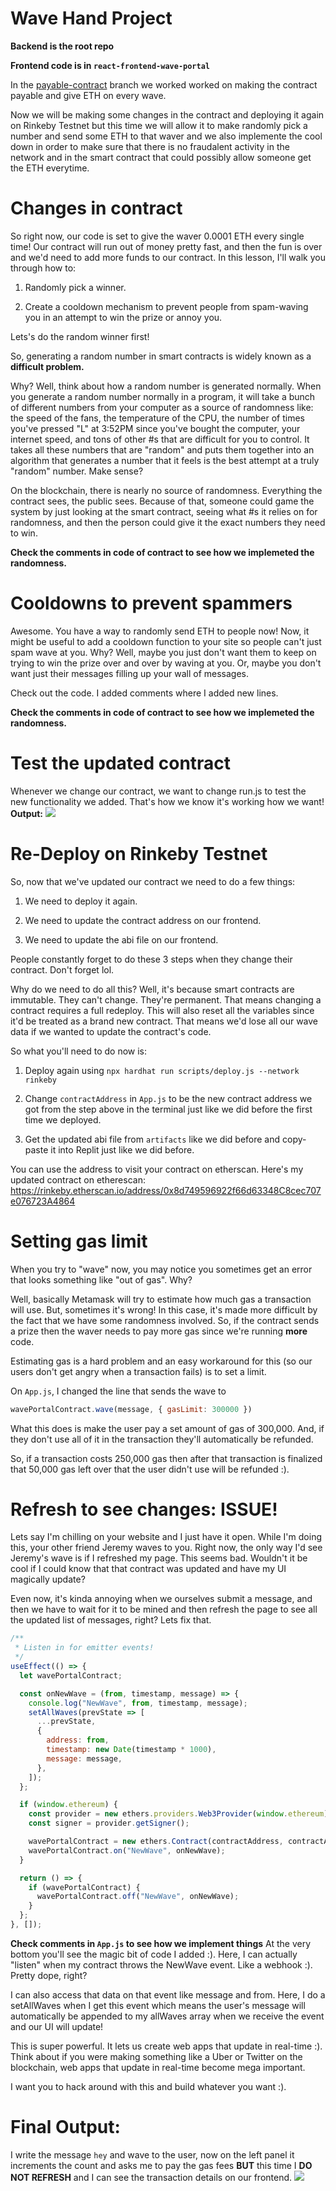 # Wave Hand Project
**Backend is the root repo**

**Frontend code is in `react-frontend-wave-portal`**

In the [payable-contract](https://github.com/dakshp07/react-wave-portal/tree/payable-contract) branch we worked worked on making the contract payable and give ETH on every wave.

Now we will be making some changes in the contract and deploying it again on Rinkeby Testnet but this time we will allow it to make randomly pick a number and send some ETH to that waver and we also implemente the cool down in order to make sure that there is no fraudalent activity in the network and in the smart contract that could possibly allow someone get the ETH everytime.

# Changes in contract
So right now, our code is set to give the waver 0.0001 ETH every single time! Our contract will run out of money pretty fast, and then the fun is over and we'd need to add more funds to our contract. In this lesson, I'll walk you through how to:

1. Randomly pick a winner.

2. Create a cooldown mechanism to prevent people from spam-waving you in an attempt to win the prize or annoy you. 

Lets's do the random winner first!

So, generating a random number in smart contracts is widely known as a **difficult problem.**

Why? Well, think about how a random number is generated normally. When you generate a random number normally in a program, it will take a bunch of different numbers from your computer as a source of randomness like: the speed of the fans, the temperature of the CPU, the number of times you've pressed "L" at 3:52PM since you've bought the computer, your internet speed, and tons of other #s that are difficult for you to control. It takes all these numbers that are "random" and puts them together into an algorithm that generates a number that it feels is the best attempt at a truly "random" number. Make sense?

On the blockchain, there is nearly no source of randomness. Everything the contract sees, the public sees. Because of that, someone could game the system by just looking at the smart contract, seeing what #s it relies on for randomness, and then the person could give it the exact numbers they need to win.

**Check the comments in code of contract to see how we implemeted the randomness.**

# Cooldowns to prevent spammers
Awesome. You have a way to randomly send ETH to people now! Now, it might be useful to add a cooldown function to your site so people can't just spam wave at you. Why? Well, maybe you just don't want them to keep on trying to win the prize over and over by waving at you. Or, maybe you don't want just their messages filling up your wall of messages.

Check out the code. I added comments where I added new lines.

**Check the comments in code of contract to see how we implemeted the randomness.**

# Test the updated contract
Whenever we change our contract, we want to change run.js to test the new functionality we added. That's how we know it's working how we want!
**Output:**
<img src="https://i.imgur.com/ItwxUd1.png">


# Re-Deploy on Rinkeby Testnet
So, now that we've updated our contract we need to do a few things:

1. We need to deploy it again.

2. We need to update the contract address on our frontend.

3. We need to update the abi file on our frontend. 

People constantly forget to do these 3 steps when they change their contract. Don't forget lol.

Why do we need to do all this? Well, it's because smart contracts are immutable. They can't change. They're permanent. That means changing a contract requires a full redeploy. This will also reset all the variables since it'd be treated as a brand new contract. That means we'd lose all our wave data if we wanted to update the contract's code.

So what you'll need to do now is:

1. Deploy again using `npx hardhat run scripts/deploy.js --network rinkeby`

2. Change `contractAddress` in `App.js` to be the new contract address we got from the step above in the terminal just like we did before the first time we deployed.

3. Get the updated abi file from `artifacts` like we did before and copy-paste it into Replit just like we did before.

You can use the address to visit your contract on etherscan. Here's my updated contract on etherescan: https://rinkeby.etherscan.io/address/0x8d749596922f66d63348C8cec707e076723A4864

# Setting gas limit
When you try to "wave" now, you may notice you sometimes get an error that looks something like "out of gas". Why?

Well, basically Metamask will try to estimate how much gas a transaction will use. But, sometimes it's wrong! In this case, it's made more difficult by the fact that we have some randomness involved. So, if the contract sends a prize then the waver needs to pay more gas since we're running **more** code.

Estimating gas is a hard problem and an easy workaround for this (so our users don't get angry when a transaction fails) is to set a limit.

On `App.js`, I changed the line that sends the wave to 

```js
wavePortalContract.wave(message, { gasLimit: 300000 })
```

What this does is make the user pay a set amount of gas of 300,000. And, if they don't use all of it in the transaction they'll automatically be refunded.

So, if a transaction costs 250,000 gas then after that transaction is finalized that 50,000 gas left over that the user didn't use will be refunded :).

# Refresh to see changes: ISSUE!
Lets say I'm chilling on your website and I just have it open. While I'm doing this, your other friend Jeremy waves to you. Right now, the only way I'd see Jeremy's wave is if I refreshed my page. This seems bad. Wouldn't it be cool if I could know that that contract was updated and have my UI magically update?

Even now, it's kinda annoying when we ourselves submit a message, and then we have to wait for it to be mined and then refresh the page to see all the updated list of messages, right? Lets fix that.

```js
/**
 * Listen in for emitter events!
 */
useEffect(() => {
  let wavePortalContract;

  const onNewWave = (from, timestamp, message) => {
    console.log("NewWave", from, timestamp, message);
    setAllWaves(prevState => [
      ...prevState,
      {
        address: from,
        timestamp: new Date(timestamp * 1000),
        message: message,
      },
    ]);
  };

  if (window.ethereum) {
    const provider = new ethers.providers.Web3Provider(window.ethereum);
    const signer = provider.getSigner();

    wavePortalContract = new ethers.Contract(contractAddress, contractABI, signer);
    wavePortalContract.on("NewWave", onNewWave);
  }

  return () => {
    if (wavePortalContract) {
      wavePortalContract.off("NewWave", onNewWave);
    }
  };
}, []);
```

**Check comments in `App.js` to see how we implement things**
At the very bottom you'll see the magic bit of code I added :). Here, I can actually "listen" when my contract throws the NewWave event. Like a webhook :). Pretty dope, right?

I can also access that data on that event like message and from. Here, I do a setAllWaves when I get this event which means the user's message will automatically be appended to my allWaves array when we receive the event and our UI will update!

This is super powerful. It lets us create web apps that update in real-time :). Think about if you were making something like a Uber or Twitter on the blockchain, web apps that update in real-time become mega important.

I want you to hack around with this and build whatever you want :).

# Final Output:
I write the message `hey` and wave to the user, now on the left panel it increments the count and asks me to pay the gas fees **BUT** this time I **DO NOT REFRESH** and I can see the transaction details on our frontend.
<img src="https://i.imgur.com/BaFp471.png">